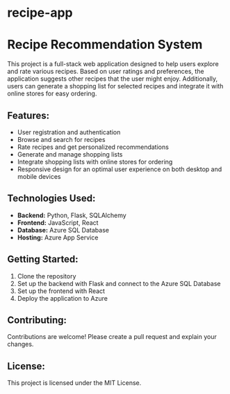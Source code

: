 # recipe-app

# Recipe Recommendation System

This project is a full-stack web application designed to help users explore and rate various recipes. Based on user ratings and preferences, the application suggests other recipes that the user might enjoy. Additionally, users can generate a shopping list for selected recipes and integrate it with online stores for easy ordering.

## Features:
- User registration and authentication
- Browse and search for recipes
- Rate recipes and get personalized recommendations
- Generate and manage shopping lists
- Integrate shopping lists with online stores for ordering
- Responsive design for an optimal user experience on both desktop and mobile devices

## Technologies Used:
- **Backend:** Python, Flask, SQLAlchemy
- **Frontend:** JavaScript, React
- **Database:** Azure SQL Database
- **Hosting:** Azure App Service

## Getting Started:
1. Clone the repository
2. Set up the backend with Flask and connect to the Azure SQL Database
3. Set up the frontend with React
4. Deploy the application to Azure

## Contributing:
Contributions are welcome! Please create a pull request and explain your changes.

## License:
This project is licensed under the MIT License.
